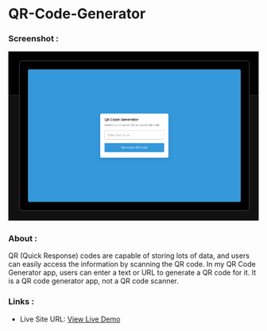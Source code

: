 # QR-Code-Generator
### Screenshot :

![](./screenshot.png)

### About :
QR (Quick Response) codes are capable of storing lots of data, and users can easily access the information by scanning the QR code. In my QR Code Generator app, users can enter a text or URL to generate a QR code for it. It is a QR code generator app, not a QR code scanner.

### Links :

- Live Site URL: [View Live Demo](https://qr-code-generator-theta.vercel.app/)
